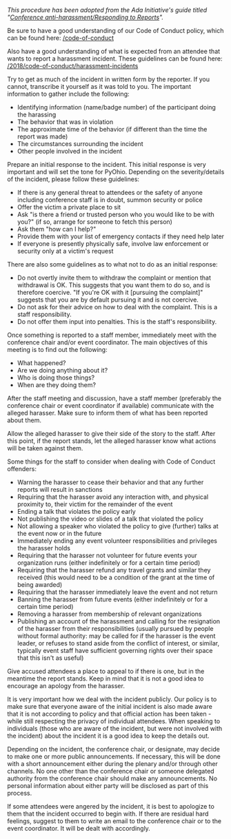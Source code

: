 *This procedure has been adopted from the Ada Initiative's guide titled "[Conference anti-harassment/Responding to Reports](http://geekfeminism.wikia.com/wiki/Conference_anti-harassment/Responding_to_reports)".*

Be sure to have a good understanding of our Code of Conduct policy, which can be found here: [/code-of-conduct](/code-of-conduct)

Also have a good understanding of what is expected from an attendee that wants to report a harassment incident. These guidelines can be found here: [/2018/code-of-conduct/harassment-incidents](/2018/code-of-conduct/harassment-incidents)

Try to get as much of the incident in written form by the reporter. If you cannot, transcribe it yourself as it was told to you. The important information to gather include the following:

 - Identifying information (name/badge number) of the participant doing the harassing
 - The behavior that was in violation
 - The approximate time of the behavior (if different than the time the report was made)
 - The circumstances surrounding the incident
 - Other people involved in the incident

Prepare an initial response to the incident. This initial response is very important and will set the tone for PyOhio. Depending on the severity/details of the incident, please follow these guidelines:

 - If there is any general threat to attendees or the safety of anyone including conference staff is in doubt, summon security or police
 - Offer the victim a private place to sit
 - Ask "is there a friend or trusted person who you would like to be with you?" (if so, arrange for someone to fetch this person)
 - Ask them "how can I help?"
 - Provide them with your list of emergency contacts if they need help later
 - If everyone is presently physically safe, involve law enforcement or security only at a victim's request

There are also some guidelines as to what not to do as an initial response:

 - Do not overtly invite them to withdraw the complaint or mention that withdrawal is OK. This suggests that you want them to do so, and is therefore coercive. "If you're OK with it [pursuing the complaint]" suggests that you are by default pursuing it and is not coercive.
 - Do not ask for their advice on how to deal with the complaint. This is a staff responsibility.
 - Do not offer them input into penalties. This is the staff's responsibility.

Once something is reported to a staff member, immediately meet with the conference chair and/or event coordinator. The main objectives of this meeting is to find out the following:

 - What happened?
 - Are we doing anything about it?
 - Who is doing those things?
 - When are they doing them?

After the staff meeting and discussion, have a staff member (preferably the conference chair or event coordinator if available) communicate with the alleged harasser. Make sure to inform them of what has been reported about them.

Allow the alleged harasser to give their side of the story to the staff. After this point, if the report stands, let the alleged harasser know what actions will be taken against them.

Some things for the staff to consider when dealing with Code of Conduct offenders:

- Warning the harasser to cease their behavior and that any further reports will result in sanctions
- Requiring that the harasser avoid any interaction with, and physical proximity to, their victim for the remainder of the event
- Ending a talk that violates the policy early
- Not publishing the video or slides of a talk that violated the policy
- Not allowing a speaker who violated the policy to give (further) talks at the event now or in the future
- Immediately ending any event volunteer responsibilities and privileges the harasser holds
- Requiring that the harasser not volunteer for future events your organization runs (either indefinitely or for a certain time period)
- Requiring that the harasser refund any travel grants and similar they received (this would need to be a condition of the grant at the time of being awarded)
- Requiring that the harasser immediately leave the event and not return
- Banning the harasser from future events (either indefinitely or for a certain time period)
- Removing a harasser from membership of relevant organizations
- Publishing an account of the harassment and calling for the resignation of the harasser from their responsibilities (usually pursued by people without formal authority: may be called for if the harasser is the event leader, or refuses to stand aside from the conflict of interest, or similar, typically event staff have sufficient governing rights over their space that this isn't as useful)

Give accused attendees a place to appeal to if there is one, but in the meantime the report stands. Keep in mind that it is not a good idea to encourage an apology from the harasser.

It is very important how we deal with the incident publicly. Our policy is to make sure that everyone aware of the initial incident is also made aware that it is not according to policy and that official action has been taken - while still respecting the privacy of individual attendees.  When speaking to individuals (those who are aware of the incident, but were not involved with the incident) about the incident it is a good idea to keep the details out.

Depending on the incident, the conference chair, or designate, may decide to make one or more public announcements. If necessary, this will be done with a short announcement either during the plenary and/or through other channels. No one other than the conference chair or someone delegated authority from the conference chair should make any announcements. No personal information about either party will be disclosed as part of this process.

If some attendees were angered by the incident, it is best to apologize to them that the incident occurred to begin with.  If there are residual hard feelings, suggest to them to write an email to the conference chair or to the event coordinator. It will be dealt with accordingly.
